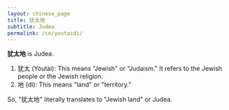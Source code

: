```yaml
---
layout: chinese_page
title: 犹太地
subtitle: Judea
permalink: /cn/youtaidi/
---
```


**犹太地** is Judea.

1. 犹太 (Yóutài): This means "Jewish" or "Judaism." It refers to the Jewish people or the Jewish religion.
2. 地 (dì): This means "land" or "territory."

So, "犹太地" literally translates to "Jewish land" or Judea.

